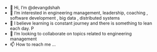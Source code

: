 - 👋 Hi, I’m @devangdshah
- 👀 I’m interested in engineering management, leadership, coaching , software development , big data , distributed systems
- 🌱 I believe learning is constant journey and there is something to lean each day. P
- 💞️ I’m looking to collaborate on topics related to engineering management
- 📫 How to reach me ...

<!---
devangdshah/devangdshah is a ✨ special ✨ repository because its `README.md` (this file) appears on your GitHub profile.
You can click the Preview link to take a look at your changes.
--->
